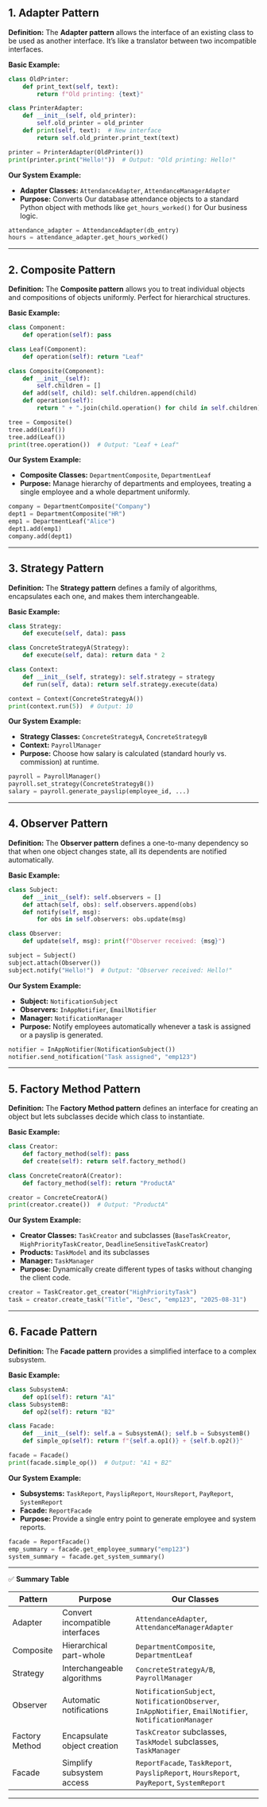 ## **1. Adapter Pattern**

**Definition:**
The **Adapter pattern** allows the interface of an existing class to be used as another interface. It’s like a translator between two incompatible interfaces.

**Basic Example:**

```python
class OldPrinter:
    def print_text(self, text): 
        return f"Old printing: {text}"

class PrinterAdapter:
    def __init__(self, old_printer):
        self.old_printer = old_printer
    def print(self, text):  # New interface
        return self.old_printer.print_text(text)

printer = PrinterAdapter(OldPrinter())
print(printer.print("Hello!"))  # Output: "Old printing: Hello!"
```

**Our System Example:**

* **Adapter Classes:** `AttendanceAdapter`, `AttendanceManagerAdapter`
* **Purpose:** Converts Our database attendance objects to a standard Python object with methods like `get_hours_worked()` for Our business logic.

```python
attendance_adapter = AttendanceAdapter(db_entry)
hours = attendance_adapter.get_hours_worked()
```

---

## **2. Composite Pattern**

**Definition:**
The **Composite pattern** allows you to treat individual objects and compositions of objects uniformly. Perfect for hierarchical structures.

**Basic Example:**

```python
class Component:
    def operation(self): pass

class Leaf(Component):
    def operation(self): return "Leaf"

class Composite(Component):
    def __init__(self):
        self.children = []
    def add(self, child): self.children.append(child)
    def operation(self):
        return " + ".join(child.operation() for child in self.children)

tree = Composite()
tree.add(Leaf())
tree.add(Leaf())
print(tree.operation())  # Output: "Leaf + Leaf"
```

**Our System Example:**

* **Composite Classes:** `DepartmentComposite`, `DepartmentLeaf`
* **Purpose:** Manage hierarchy of departments and employees, treating a single employee and a whole department uniformly.

```python
company = DepartmentComposite("Company")
dept1 = DepartmentComposite("HR")
emp1 = DepartmentLeaf("Alice")
dept1.add(emp1)
company.add(dept1)
```

---

## **3. Strategy Pattern**

**Definition:**
The **Strategy pattern** defines a family of algorithms, encapsulates each one, and makes them interchangeable.

**Basic Example:**

```python
class Strategy:
    def execute(self, data): pass

class ConcreteStrategyA(Strategy):
    def execute(self, data): return data * 2

class Context:
    def __init__(self, strategy): self.strategy = strategy
    def run(self, data): return self.strategy.execute(data)

context = Context(ConcreteStrategyA())
print(context.run(5))  # Output: 10
```

**Our System Example:**

* **Strategy Classes:** `ConcreteStrategyA`, `ConcreteStrategyB`
* **Context:** `PayrollManager`
* **Purpose:** Choose how salary is calculated (standard hourly vs. commission) at runtime.

```python
payroll = PayrollManager()
payroll.set_strategy(ConcreteStrategyB())
salary = payroll.generate_payslip(employee_id, ...)
```

---

## **4. Observer Pattern**

**Definition:**
The **Observer pattern** defines a one-to-many dependency so that when one object changes state, all its dependents are notified automatically.

**Basic Example:**

```python
class Subject:
    def __init__(self): self.observers = []
    def attach(self, obs): self.observers.append(obs)
    def notify(self, msg): 
        for obs in self.observers: obs.update(msg)

class Observer:
    def update(self, msg): print(f"Observer received: {msg}")

subject = Subject()
subject.attach(Observer())
subject.notify("Hello!")  # Output: "Observer received: Hello!"
```

**Our System Example:**

* **Subject:** `NotificationSubject`
* **Observers:** `InAppNotifier`, `EmailNotifier`
* **Manager:** `NotificationManager`
* **Purpose:** Notify employees automatically whenever a task is assigned or a payslip is generated.

```python
notifier = InAppNotifier(NotificationSubject())
notifier.send_notification("Task assigned", "emp123")
```

---

## **5. Factory Method Pattern**

**Definition:**
The **Factory Method pattern** defines an interface for creating an object but lets subclasses decide which class to instantiate.

**Basic Example:**

```python
class Creator:
    def factory_method(self): pass
    def create(self): return self.factory_method()

class ConcreteCreatorA(Creator):
    def factory_method(self): return "ProductA"

creator = ConcreteCreatorA()
print(creator.create())  # Output: "ProductA"
```

**Our System Example:**

* **Creator Classes:** `TaskCreator` and subclasses (`BaseTaskCreator`, `HighPriorityTaskCreator`, `DeadlineSensitiveTaskCreator`)
* **Products:** `TaskModel` and its subclasses
* **Manager:** `TaskManager`
* **Purpose:** Dynamically create different types of tasks without changing the client code.

```python
creator = TaskCreator.get_creator("HighPriorityTask")
task = creator.create_task("Title", "Desc", "emp123", "2025-08-31")
```

---

## **6. Facade Pattern**

**Definition:**
The **Facade pattern** provides a simplified interface to a complex subsystem.

**Basic Example:**

```python
class SubsystemA: 
    def op1(self): return "A1"
class SubsystemB: 
    def op2(self): return "B2"

class Facade:
    def __init__(self): self.a = SubsystemA(); self.b = SubsystemB()
    def simple_op(self): return f"{self.a.op1()} + {self.b.op2()}"

facade = Facade()
print(facade.simple_op())  # Output: "A1 + B2"
```

**Our System Example:**

* **Subsystems:** `TaskReport`, `PayslipReport`, `HoursReport`, `PayReport`, `SystemReport`
* **Facade:** `ReportFacade`
* **Purpose:** Provide a single entry point to generate employee and system reports.

```python
facade = ReportFacade()
emp_summary = facade.get_employee_summary("emp123")
system_summary = facade.get_system_summary()
```

---

✅ **Summary Table**

| Pattern        | Purpose                         | Our Classes                                                                                           |
| -------------- | ------------------------------- | ------------------------------------------------------------------------------------------------------ |
| Adapter        | Convert incompatible interfaces | `AttendanceAdapter`, `AttendanceManagerAdapter`                                                        |
| Composite      | Hierarchical part-whole         | `DepartmentComposite`, `DepartmentLeaf`                                                                |
| Strategy       | Interchangeable algorithms      | `ConcreteStrategyA/B`, `PayrollManager`                                                                |
| Observer       | Automatic notifications         | `NotificationSubject`, `NotificationObserver`, `InAppNotifier`, `EmailNotifier`, `NotificationManager` |
| Factory Method | Encapsulate object creation     | `TaskCreator` subclasses, `TaskModel` subclasses, `TaskManager`                                        |
| Facade         | Simplify subsystem access       | `ReportFacade`, `TaskReport`, `PayslipReport`, `HoursReport`, `PayReport`, `SystemReport`              |

---
 
